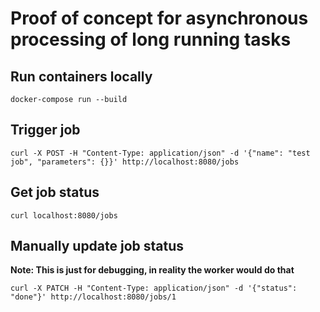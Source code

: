 # Proof of concept for asynchronous processing of long running tasks

## Run containers locally

`docker-compose run --build`

## Trigger job

`curl -X POST -H "Content-Type: application/json" -d '{"name": "test job", "parameters": {}}' http://localhost:8080/jobs`

## Get job status

`curl localhost:8080/jobs`

## Manually update job status

__Note: This is just for debugging, in reality the worker would do that__

`curl -X PATCH -H "Content-Type: application/json" -d '{"status": "done"}' http://localhost:8080/jobs/1`